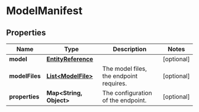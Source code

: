 # ModelManifest

## Properties
Name | Type | Description | Notes
------------ | ------------- | ------------- | -------------
**model** | [**EntityReference**](EntityReference.md) |  |  [optional]
**modelFiles** | [**List&lt;ModelFile&gt;**](ModelFile.md) | The model files, the endpoint requires. |  [optional]
**properties** | **Map&lt;String, Object&gt;** | The configuration of the endpoint. |  [optional]
